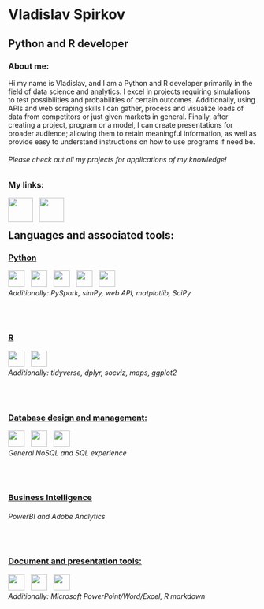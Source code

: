 # Vladislav Spirkov  

## Python and R developer

### About me:
Hi my name is Vladislav, and I am a Python and R developer primarily in the field of data science and analytics. I excel 
in projects requiring simulations to test possibilities and probabilities of certain outcomes. Additionally, using APIs 
and web scraping skills I can gather, process and visualize loads of data from competitors or just given markets in 
general. Finally, after creating a project, program or a model, I can create presentations for broader audience; 
allowing them to retain meaningful information, as well as provide easy to understand instructions on how to use 
programs if need be.

###### Please check out all my projects for applications of my knowledge!


### My links:

&nbsp;&nbsp;
[<img align="left" width="50px" src="https://cdn.jsdelivr.net/gh/edent/SuperTinyIcons/images/svg/youtube.svg" style="padding-right:10px;" />](https://www.youtube.com/channel/UCACghhnyjbbxR82kOKvRbBA)
[<img align="left" width="50px" src="https://cdn.jsdelivr.net/gh/devicons/devicon/icons/linkedin/linkedin-original.svg"  style="padding-right:10px;"/>](https://www.linkedin.com/in/vladislav-spirkov-53b186201/)
<br>
<br>

## Languages and associated tools:

### <ins>Python </ins>
<img align="left" width="33px" src="https://cdn.jsdelivr.net/gh/devicons/devicon/icons/python/python-original.svg" style="padding-right:10px;" />
<img align="left" width="33px" src="https://cdn.jsdelivr.net/gh/devicons/devicon/icons/pycharm/pycharm-original.svg" style="padding-right:10px;" />
<img align="left" width="33px" src="https://cdn.jsdelivr.net/gh/devicons/devicon/icons/jupyter/jupyter-original.svg" style="padding-right:10px;" />
<img align="left" width="33px" src="https://cdn.jsdelivr.net/gh/devicons/devicon/icons/pandas/pandas-original.svg" style="padding-right:10px;" />
<img align="left" width="33px" src="https://cdn.jsdelivr.net/gh/devicons/devicon/icons/numpy/numpy-original.svg" style="padding-right:10px;" />
<br>

###### Additionally: PySpark, simPy, web API, matplotlib, SciPy
<br>

### <ins>R </ins>
<img align="left" width="33px" src="https://cdn.jsdelivr.net/gh/devicons/devicon/icons/r/r-original.svg" style="padding-right:10px;" />
<img align="left" width="33px" src="https://cdn.jsdelivr.net/gh/devicons/devicon/icons/rstudio/rstudio-original.svg" style="padding-right:10px;" />
<br>

###### Additionally: tidyverse, dplyr, socviz, maps, ggplot2
<br>

### <ins>Database design and management: </ins>
<img align="left" width="33px" src="https://cdn.jsdelivr.net/gh/devicons/devicon/icons/mongodb/mongodb-original.svg" style="padding-right:10px;" />
<img align="left" width="33px" src="https://cdn.jsdelivr.net/gh/devicons/devicon/icons/neo4j/neo4j-original.svg" style="padding-right:10px;" />
<img align="left" width="33px" src="https://cdn.jsdelivr.net/gh/devicons/devicon/icons/oracle/oracle-original.svg" style="padding-right:10px;" />
<br>

###### General NoSQL and SQL experience
<br>

### <ins>Business Intelligence </ins>
###### PowerBI and Adobe Analytics
<br>

### <ins>Document and presentation tools: </ins>
<img align="left" width="33px" src="https://cdn.jsdelivr.net/gh/devicons/devicon/icons/markdown/markdown-original.svg" style="padding-right:10px;" />
<img align="left" width="33px" src="https://cdn.jsdelivr.net/gh/devicons/devicon/icons/canva/canva-original.svg" style="padding-right:10px;" />
<img align="left" width="33px" src="https://cdn.jsdelivr.net/gh/devicons/devicon/icons/kaggle/kaggle-original.svg" style="padding-right:10px;" />
<br>

###### Additionally: Microsoft PowerPoint/Word/Excel, R markdown



